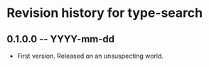 # Revision history for type-search

## 0.1.0.0 -- YYYY-mm-dd

* First version. Released on an unsuspecting world.
